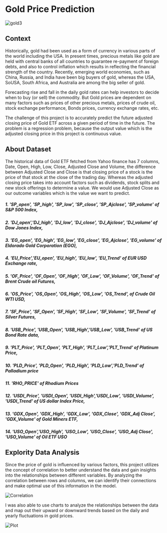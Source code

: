 # Gold Price Prediction

![gold3](https://github.com/user-attachments/assets/7b04589f-db8a-4c28-884e-8c19f961d105)

## Context
Historically, gold had been used as a form of currency in various parts of the world including the USA. In present times, precious metals like gold are held with central banks of all countries to guarantee re-payment of foreign debts, and also to control inflation which results in reflecting the financial strength of the country. Recently, emerging world economies, such as China, Russia, and India have been big buyers of gold, whereas the USA, SoUSA, South Africa, and Australia are among the big seller of gold.

Forecasting rise and fall in the daily gold rates can help investors to decide when to buy (or sell) the commodity. But Gold prices are dependent on many factors such as prices of other precious metals, prices of crude oil, stock exchange performance, Bonds prices, currency exchange rates, etc.

The challenge of this project is to accurately predict the future adjusted closing price of Gold ETF across a given period of time in the future. The problem is a regression problem, because the output value which is the adjusted closing price in this project is continuous value.


## About Dataset 
The historical data of Gold ETF fetched from Yahoo finance has 7 columns, Date, Open, High, Low, Close, Adjusted Close and Volume, the difference between Adjusted Close and Close is that closing price of a stock is the price of that stock at the close of the trading day. Whereas the adjusted closing price takes into account factors such as dividends, stock splits and new stock offerings to determine a value. We would use Adjusted Close as our outcome variables which is the value we want to predict.
##### 1. 'SP_open', 'SP_high', 'SP_low', 'SP_close', 'SP_Ajclose', 'SP_volume' of S&P 500 Index,
##### 2.  'DJ_open','DJ_high', 'DJ_low', 'DJ_close', 'DJ_Ajclose', 'DJ_volume' of Dow Jones Index,
##### 3.  'EG_open', 'EG_high', 'EG_low', 'EG_close', 'EG_Ajclose', 'EG_volume' of Eldorado Gold Corporation (EGO),
##### 4.  'EU_Price','EU_open', 'EU_high', 'EU_low', 'EU_Trend' of EUR USD Exchange rate,
##### 5.  'OF_Price', 'OF_Open', 'OF_High', 'OF_Low', 'OF_Volume', 'OF_Trend' of Brent Crude oil Futures,
##### 6.  'OS_Price', 'OS_Open', 'OS_High', 'OS_Low', 'OS_Trend', of Crude Oil WTI USD,
##### 7.   'SF_Price', 'SF_Open', 'SF_High', 'SF_Low', 'SF_Volume', 'SF_Trend' of Silver Futures,
##### 8.   'USB_Price', 'USB_Open', 'USB_High','USB_Low', 'USB_Trend' of US Bond Rate data,
##### 9.    'PLT_Price', 'PLT_Open', 'PLT_High', 'PLT_Low','PLT_Trend' of Platinum Price,
##### 10.  'PLD_Price', 'PLD_Open', 'PLD_High', 'PLD_Low','PLD_Trend' of Palladium price
##### 11.  'RHO_PRICE' of Rhodium Prices
##### 12. 'USDI_Price', 'USDI_Open', 'USDI_High','USDI_Low', 'USDI_Volume', 'USDI_Trend' of US dollar Index Price,
##### 13.  'GDX_Open', 'GDX_High', 'GDX_Low', 'GDX_Close', 'GDX_Adj Close', 'GDX_Volume' of Gold Miners ETF,
##### 14.   'USO_Open','USO_High', 'USO_Low', 'USO_Close', 'USO_Adj Close', 'USO_Volume' of Oil ETF USO


## Explority Data Analysis

Since the price of gold is influenced by various factors, this project utilizes the concept of correlation to better understand the data and gain insights into the relationships between different variables. By analyzing the correlation between rows and columns, we can identify their connections and make optimal use of this information in the model.

![Correlation](https://github.com/user-attachments/assets/abf62646-c123-42d5-a31b-704499967c81)

I was also able to use charts to analyze the relationships between the data and map out their upward or downward trends based on the daily and yearly fluctuations in gold prices.

![Plot](https://github.com/user-attachments/assets/3c53f24a-7d15-4750-a408-961838757f84)



